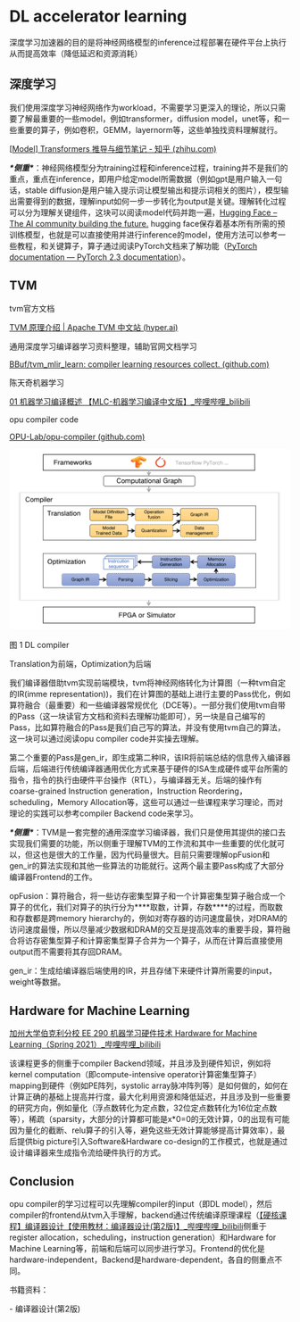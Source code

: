 # **DL accelerator learning**

深度学习加速器的目的是将神经网络模型的inference过程部署在硬件平台上执行从而提高效率（降低延迟和资源消耗）

## **深度学习**

我们使用深度学习神经网络作为workload，不需要学习更深入的理论，所以只需要了解最重要的一些model，例如transformer，diffusion model，unet等，和一些重要的算子，例如卷积，GEMM，layernorm等，这些单独找资料理解就行。

[[Model\] Transformers 推导与细节笔记 - 知乎 (zhihu.com)](https://zhuanlan.zhihu.com/p/696190481)

***\*侧重\****：神经网络模型分为training过程和inference过程，training并不是我们的重点，重点在inference，即用户给定model所需数据（例如gpt是用户输入一句话，stable diffusion是用户输入提示词让模型输出和提示词相关的图片），模型输出需要得到的数据，理解input如何一步一步转化为output是关键。理解转化过程可以分为理解关键组件，这块可以阅读model代码并跑一遍，[Hugging Face – The AI community building the future.](https://huggingface.co/) hugging face保存着基本所有所需的预训练模型，也就是可以直接使用并进行inference的model，使用方法可以参考一些教程，和关键算子，算子通过阅读PyTorch文档来了解功能（[PyTorch documentation — PyTorch 2.3 documentation](https://pytorch.org/docs/stable/index.html)）。

## **TVM**

tvm官方文档

[TVM 原理介绍 | Apache TVM 中文站 (hyper.ai)](https://tvm.hyper.ai/docs/tutorial/intro/)

通用深度学习编译器学习资料整理，辅助官网文档学习

[BBuf/tvm_mlir_learn: compiler learning resources collect. (github.com)](https://github.com/BBuf/tvm_mlir_learn)

陈天奇机器学习

[01 机器学习编译概述 【MLC-机器学习编译中文版】_哔哩哔哩_bilibili](https://www.bilibili.com/video/BV15v4y1g7EU/?spm_id_from=333.337.search-card.all.click&vd_source=311729bf07a2e786419860a1d262bde5)

opu compiler code

[OPU-Lab/opu-compiler (github.com)](https://github.com/OPU-Lab/opu-compiler)



![DLcompiler](/asserts/pics/DLcompiler.png)





图 1 DL compiler

Translation为前端，Optimization为后端

我们编译器借助tvm实现前端模块，tvm将神经网络转化为计算图（一种tvm自定的IR(imme representation))，我们在计算图的基础上进行主要的Pass优化，例如算符融合（最重要）和一些编译器常规优化（DCE等）。一部分我们使用tvm自带的Pass（这一块读官方文档和资料去理解功能即可），另一块是自己编写的Pass，比如算符融合的Pass是我们自己写的算法，并没有使用tvm自己的算法，这一块可以通过阅读opu compiler code并实操去理解。

第二个重要的Pass是gen_ir，即生成第二种IR，该IR将前端总结的信息传入编译器后端，后端进行传统编译器通用优化方式来基于硬件的ISA生成硬件或平台所需的指令，指令的执行由硬件平台操作（RTL），与编译器无关。后端的操作有coarse-grained Instruction generation，Instruction Reordering，scheduling，Memory Allocation等，这些可以通过一些课程来学习理论，而对理论的实践可以参考compiler Backend code来学习。

***\*侧重\****：TVM是一套完整的通用深度学习编译器，我们只是使用其提供的接口去实现我们需要的功能，所以侧重于理解TVM的工作流和其中一些重要的优化就可以，但这也是很大的工作量，因为代码量很大。目前只需要理解opFusion和gen_ir的算法实现和其他一些算法的功能就行。这两个最主要Pass构成了大部分编译器Frontend的工作。

opFusion：算符融合，将一些访存密集型算子和一个计算密集型算子融合成一个算子的优化，我们对算子的执行分为***\*取数，计算，存数\****的过程，而取数和存数都是跨memory hierarchy的，例如对寄存器的访问速度最快，对DRAM的访问速度最慢，所以尽量减少数据和DRAM的交互是提高效率的重要手段，算符融合将访存密集型算子和计算密集型算子合并为一个算子，从而在计算后直接使用output而不需要将其存回DRAM。

gen_ir：生成给编译器后端使用的IR，并且存储下来硬件计算所需要的input，weight等数据。

 

## **Hardware for Machine Learning**

[加州大学伯克利分校 EE 290 机器学习硬件技术 Hardware for Machine Learning（Spring 2021）_哔哩哔哩_bilibili](https://www.bilibili.com/video/BV1hi4y1A7BC/?vd_source=311729bf07a2e786419860a1d262bde5)

该课程更多的侧重于compiler Backend领域，并且涉及到硬件知识，例如将kernel computation（即compute-intensive operator计算密集型算子）mapping到硬件（例如PE阵列，systolic array脉冲阵列等）是如何做的，如何在计算正确的基础上提高并行度，最大化利用资源和降低延迟，并且涉及到一些重要的研究方向，例如量化（浮点数转化为定点数，32位定点数转化为16位定点数等），稀疏（sparsity，大部分的计算都可能是x*0=0的无效计算，0的出现有可能因为量化的截断、relu算子的引入等，避免这些无效计算能够提高计算效率），最后提供big picture引入Software&Hardware co-design的工作模式，也就是通过设计编译器来生成指令流给硬件执行的方式。

 

## **Conclusion**

opu compiler的学习过程可以先理解compiler的input（即DL model），然后compiler的frontend从tvm入手理解，backend通过传统编译原理课程（[【硬核课程】编译器设计【使用教材：编译器设计(第2版)】_哔哩哔哩_bilibili](https://www.bilibili.com/video/BV1Bp4y1t7Cw/?spm_id_from=333.1365.top_right_bar_window_custom_collection.content.click&vd_source=311729bf07a2e786419860a1d262bde5)侧重于register allocation，scheduling，instruction generation）和Hardware for Machine Learning等，前端和后端可以同步进行学习。Frontend的优化是hardware-independent，Backend是hardware-dependent，各自的侧重点不同。

 

书籍资料：

\- 编译器设计(第2版)

 